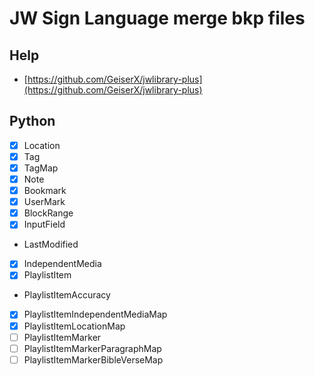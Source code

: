 # JW Sign Language merge bkp files

## Help
- [https://github.com/GeiserX/jwlibrary-plus](https://github.com/GeiserX/jwlibrary-plus)

## Python

- [x] Location
- [x] Tag
- [x] TagMap
- [x] Note
- [x] Bookmark
- [x] UserMark
- [x] BlockRange
- [x] InputField
- LastModified
- [x] IndependentMedia
- [x] PlaylistItem
- PlaylistItemAccuracy
- [x] PlaylistItemIndependentMediaMap
- [x] PlaylistItemLocationMap
- [ ] PlaylistItemMarker
- [ ] PlaylistItemMarkerParagraphMap
- [ ] PlaylistItemMarkerBibleVerseMap